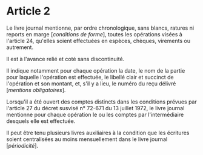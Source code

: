 # Article 2

Le livre journal mentionne, par ordre chronologique, sans blancs, ratures ni reports en marge [*conditions de forme*], toutes les opérations visées à l'article 24, qu'elles soient effectuées en espèces, chèques, virements ou autrement.

Il est à l'avance relié et coté sans discontinuité.

Il indique notamment pour chaque opération la date, le nom de la partie pour laquelle l'opération est effectuée, le libellé clair et succinct de l'opération et son montant, et, s'il y a lieu, le numéro du reçu délivré [*mentions obligatoires*].

Lorsqu'il a été ouvert des comptes distincts dans les conditions prévues par l'article 27 du décret susvisé n° 72-671 du 13 juillet 1972, le livre journal mentionne pour chaque opération le ou les comptes par l'intermédiaire desquels elle est effectuée.

Il peut être tenu plusieurs livres auxiliaires à la condition que les écritures soient centralisées au moins mensuellement dans le livre journal [*périodicité*].
